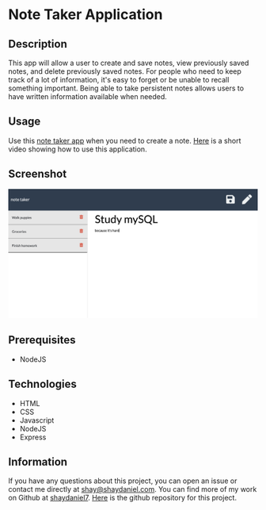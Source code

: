 # Note Taker Application

## Description

This app will allow a user to create and save notes, view previously saved notes, and delete previously saved notes. For people who need to keep track of a lot of information, it's easy to forget or be unable to recall something important. Being able to take persistent notes allows users to have written information available when needed.

## Usage

Use this [note taker app](https://stormy-garden-29411.herokuapp.com/) when you need to create a note.  [Here](https://drive.google.com/file/d/1JQlo4l0zlfOfbisCjROhsizH0IrLgpcC/view?usp=sharing "Link to video showing how to use this app") is a short video showing how to use this application.

## Screenshot

![Alt text](screenshot.png "Screenshot")

## Prerequisites

* NodeJS

## Technologies

* HTML
* CSS
* Javascript
* NodeJS
* Express

## Information

If you have any questions about this project, you can open an issue or contact me directly at shay@shaydaniel.com. You can find more of my work on Github at [shaydaniel7](https://github.com/shaydaniel7/).  [Here](https://github.com/shaydaniel7/notetaker "Link to github repository") is the github repository for this project.



